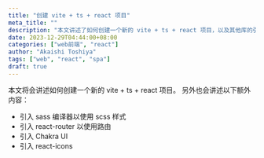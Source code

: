 ```yaml
---
title: "创建 vite + ts + react 项目"
meta_title: ""
description: "本文讲述了如何创建一个新的 vite + ts + react 项目，以及其他库的引用。"
date: 2023-12-29T04:44:00+08:00
categories: ["web前端", "react"]
author: "Akaishi Toshiya"
tags: ["web", "react", "spa"]
draft: true
---
```


本文将会讲述如何创建一个新的 vite + ts + react 项目。
另外也会讲述以下额外内容：
* 引入 sass 编译器以使用 scss 样式
* 引入 react-router 以使用路由
* 引入 Chakra UI
* 引入 react-icons


